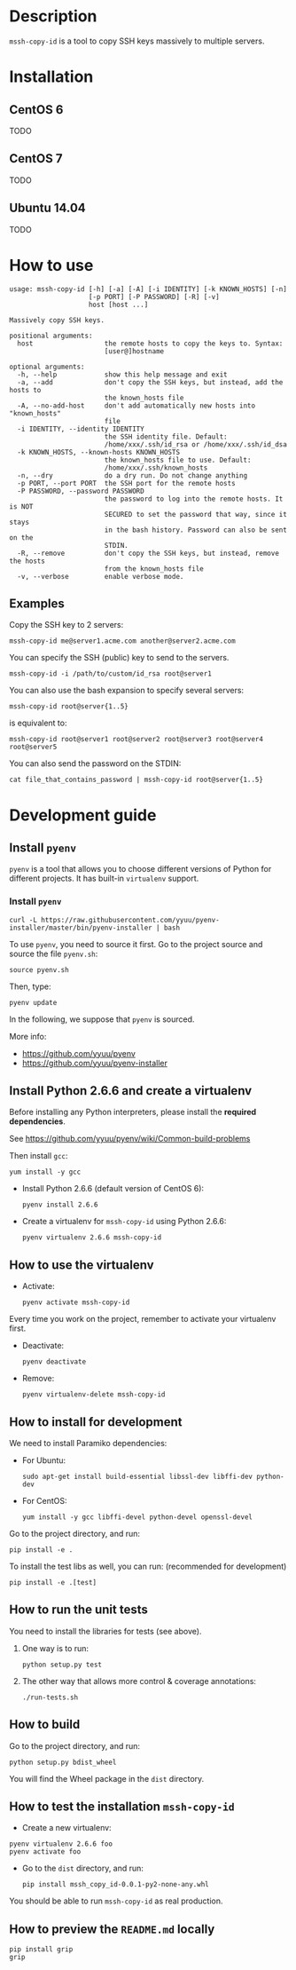 # Description

`mssh-copy-id` is a tool to copy SSH keys massively to multiple servers.

# Installation

## CentOS 6

TODO

## CentOS 7

TODO

## Ubuntu 14.04

TODO

# How to use

```
usage: mssh-copy-id [-h] [-a] [-A] [-i IDENTITY] [-k KNOWN_HOSTS] [-n]
                    [-p PORT] [-P PASSWORD] [-R] [-v]
                    host [host ...]

Massively copy SSH keys.

positional arguments:
  host                  the remote hosts to copy the keys to. Syntax:
                        [user@]hostname

optional arguments:
  -h, --help            show this help message and exit
  -a, --add             don't copy the SSH keys, but instead, add the hosts to
                        the known_hosts file
  -A, --no-add-host     don't add automatically new hosts into "known_hosts"
                        file
  -i IDENTITY, --identity IDENTITY
                        the SSH identity file. Default:
                        /home/xxx/.ssh/id_rsa or /home/xxx/.ssh/id_dsa
  -k KNOWN_HOSTS, --known-hosts KNOWN_HOSTS
                        the known_hosts file to use. Default:
                        /home/xxx/.ssh/known_hosts
  -n, --dry             do a dry run. Do not change anything
  -p PORT, --port PORT  the SSH port for the remote hosts
  -P PASSWORD, --password PASSWORD
                        the password to log into the remote hosts. It is NOT
                        SECURED to set the password that way, since it stays
                        in the bash history. Password can also be sent on the
                        STDIN.
  -R, --remove          don't copy the SSH keys, but instead, remove the hosts
                        from the known_hosts file
  -v, --verbose         enable verbose mode.
```

## Examples

Copy the SSH key to 2 servers:

```
mssh-copy-id me@server1.acme.com another@server2.acme.com
```

You can specify the SSH (public) key to send to the servers.

```
mssh-copy-id -i /path/to/custom/id_rsa root@server1
```

You can also use the bash expansion to specify several servers:

```
mssh-copy-id root@server{1..5}
```

is equivalent to:

```
mssh-copy-id root@server1 root@server2 root@server3 root@server4 root@server5
```

You can also send the password on the STDIN:

```
cat file_that_contains_password | mssh-copy-id root@server{1..5}
```

# Development guide

## Install `pyenv`

`pyenv` is a tool that allows you to choose different versions of Python for different projects. It has built-in `virtualenv` support.

### Install `pyenv`

```
curl -L https://raw.githubusercontent.com/yyuu/pyenv-installer/master/bin/pyenv-installer | bash
```

To use `pyenv`, you need to source it first. Go to the project source and source the file `pyenv.sh`:

```
source pyenv.sh
```

Then, type:

```
pyenv update
```

In the following, we suppose that `pyenv` is sourced.

More info:

* https://github.com/yyuu/pyenv
* https://github.com/yyuu/pyenv-installer

## Install Python 2.6.6 and create a virtualenv

Before installing any Python interpreters, please install the **required dependencies**.

See https://github.com/yyuu/pyenv/wiki/Common-build-problems

Then install `gcc`:

```
yum install -y gcc
```

* Install Python 2.6.6 (default version of CentOS 6):

    ```
    pyenv install 2.6.6
    ```

* Create a virtualenv for `mssh-copy-id` using Python 2.6.6:

    ```
    pyenv virtualenv 2.6.6 mssh-copy-id
    ```

## How to use the virtualenv

* Activate:

    ```
    pyenv activate mssh-copy-id
    ```

Every time you work on the project, remember to activate your virtualenv first.

* Deactivate:

    ```
    pyenv deactivate
    ```

* Remove:

    ```
    pyenv virtualenv-delete mssh-copy-id
    ```

## How to install for development

We need to install Paramiko dependencies:

* For Ubuntu:

    ```
    sudo apt-get install build-essential libssl-dev libffi-dev python-dev
    ```

* For CentOS:

    ```
    yum install -y gcc libffi-devel python-devel openssl-devel
    ```

Go to the project directory, and run:

```
pip install -e .
```

To install the test libs as well, you can run: (recommended for development)

```
pip install -e .[test]
```

## How to run the unit tests

You need to install the libraries for tests (see above).

1. One way is to run:

    ```
    python setup.py test
    ```

2. The other way that allows more control & coverage annotations:

    ```
    ./run-tests.sh
    ```

## How to build

Go to the project directory, and run:

```
python setup.py bdist_wheel
```

You will find the Wheel package in the `dist` directory.

## How to test the installation `mssh-copy-id`

* Create a new virtualenv:

```
pyenv virtualenv 2.6.6 foo
pyenv activate foo
```

* Go to the `dist` directory, and run:

    ```
    pip install mssh_copy_id-0.0.1-py2-none-any.whl
    ```

You should be able to run `mssh-copy-id` as real production.

## How to preview the `README.md` locally

```
pip install grip
grip
```
